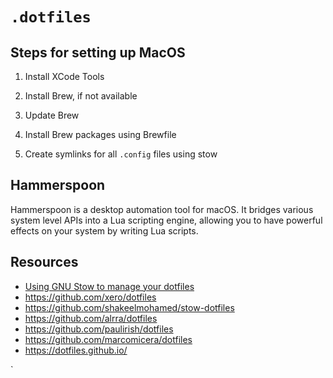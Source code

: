 # `.dotfiles`

## Steps for setting up MacOS

1. Install XCode Tools

2. Install Brew, if not available 

3. Update Brew

4. Install Brew packages using Brewfile 

5. Create symlinks for all `.config` files using stow

## 

 


## Hammerspoon

Hammerspoon is a desktop automation tool for macOS. It bridges various system level APIs into a Lua scripting engine, allowing you to have powerful effects on your system by writing Lua scripts.

## Resources
- [Using GNU Stow to manage your dotfiles](http://brandon.invergo.net/news/2012-05-26-using-gnu-stow-to-manage-your-dotfiles.html)
- https://github.com/xero/dotfiles
- https://github.com/shakeelmohamed/stow-dotfiles
- https://github.com/alrra/dotfiles
- https://github.com/paulirish/dotfiles
- https://github.com/marcomicera/dotfiles
- https://dotfiles.github.io/




`
